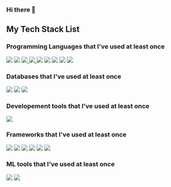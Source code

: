 ### Hi there 👋

<!--
**FSDP0/FSDP0** is a ✨ _special_ ✨ repository because its `README.md` (this file) appears on your GitHub profile.

Here are some ideas to get you started:

- 🔭 I’m currently working on ...
- 🌱 I’m currently learning ...
- 👯 I’m looking to collaborate on ...
- 🤔 I’m looking for help with ...
- 💬 Ask me about ...
- 📫 How to reach me: ...
- 😄 Pronouns: ...
- ⚡ Fun fact: ...
-->

## My Tech Stack List

### Programming Languages that I've used at least once
<a href="https://www.python.org/" target="_blank"><img src="https://img.shields.io/badge/python-%233776AB.svg?&style=for-the-badge&logo=python&logoColor=white" /></a> <!-- 자바 뱃지 --><img src="https://img.shields.io/badge/java-%23007396.svg?&style=for-the-badge&logo=java&logoColor=white" /> <!-- 자바스크립트 뱃지 --><a href="https://learn.microsoft.com/en-us/cpp/c-language/?view=msvc-170" target="_blank"> <img src="https://img.shields.io/badge/c-%23A8B9CC.svg?&style=for-the-badge&logo=c&logoColor=black" /> <img src="https://img.shields.io/badge/c%2B%2B-%2300599C.svg?&style=for-the-badge&logo=c%2B%2B&logoColor=white" /> <img src="https://img.shields.io/badge/javascript-%23F7DF1E.svg?&style=for-the-badge&logo=javascript&logoColor=black" /></a> <!-- 타입스크립트 뱃지 --><img src="https://img.shields.io/badge/typescript-%233178C6.svg?&style=for-the-badge&logo=typescript&logoColor=white" /> <!-- 다트 뱃지--><img src="https://img.shields.io/badge/dart-%230175C2.svg?&style=for-the-badge&logo=dart&logoColor=white" /> <!-- 코틀린 뱃지--><img src="https://img.shields.io/badge/kotlin-%230095D5.svg?&style=for-the-badge&logo=kotlin&logoColor=white" /> <!-- PHP 뱃지--><img src="https://img.shields.io/badge/php-%23777BB4.svg?&style=for-the-badge&logo=php&logoColor=white" />

### Databases that I've used at least once
<img src="https://img.shields.io/badge/mariadb-%23003545.svg?&style=for-the-badge&logo=mariadb&logoColor=white" /> <img src="https://img.shields.io/badge/mysql-%234479A1.svg?&style=for-the-badge&logo=mysql&logoColor=white" /> 	<img src="https://img.shields.io/badge/mongodb-%2347A248.svg?&style=for-the-badge&logo=mongodb&logoColor=white" />

### Developement tools that I've used at least once
<img src="https://img.shields.io/badge/node.js-%23339933.svg?&style=for-the-badge&logo=node.js&logoColor=white" />

### Frameworks that I've used at least once
<!-- Nest.js -->
<img src="https://img.shields.io/badge/nestjs-%23E0234E.svg?&style=for-the-badge&logo=nestjs&logoColor=white" /> <!-- React --><img src="https://img.shields.io/badge/react-%2361DAFB.svg?&style=for-the-badge&logo=react&logoColor=black" /> <!-- Svelte --><img src="https://img.shields.io/badge/svelte-%23FF3E00.svg?&style=for-the-badge&logo=svelte&logoColor=white" /> <!-- Vue --><img src="https://img.shields.io/badge/vue.js-%234FC08D.svg?&style=for-the-badge&logo=vue.js&logoColor=white" /> <!-- Spring --><img src="https://img.shields.io/badge/spring-%236DB33F.svg?&style=for-the-badge&logo=spring&logoColor=white" /> <!-- Flutter --><img src="https://img.shields.io/badge/flutter-%2302569B.svg?&style=for-the-badge&logo=flutter&logoColor=white" />

### ML tools that I've used at least once
<img src="https://img.shields.io/badge/pytorch-%23EE4C2C.svg?&style=for-the-badge&logo=pytorch&logoColor=white" /> <img src="https://img.shields.io/badge/tensorflow-%23FF6F00.svg?&style=for-the-badge&logo=tensorflow&logoColor=white" />




